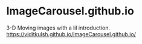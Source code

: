 # ImageCarousel.github.io
3-D Moving images with a lil introduction.
https://viditkulsh.github.io/ImageCarousel.github.io/
